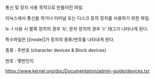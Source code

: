 통신 및 장치 사용 목적으로 만들어진 파일.

리눅스에서 통신을 하거나 터미널 또는 디스크 등의 장치를 사용하기 위한 파일.

ls -l 사용 시
블록 장치의 경우 'b',
문자 장치의 경우 'c' 
태그가 나타나게 된다.

특수파일은 [[inode]]가 장치의 종류/번호를 나타내게 된다.

종류 : 주번호 (character devices & Block devices)

번호 : 몇번인지

https://www.kernel.org/doc/Documentation/admin-guide/devices.txt